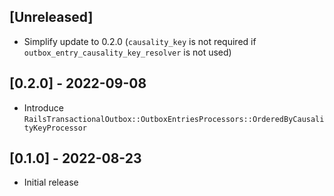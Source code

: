## [Unreleased]

- Simplify update to 0.2.0 (`causality_key` is not required if `outbox_entry_causality_key_resolver` is not used)

## [0.2.0] - 2022-09-08

- Introduce `RailsTransactionalOutbox::OutboxEntriesProcessors::OrderedByCausalityKeyProcessor` 

## [0.1.0] - 2022-08-23

- Initial release
